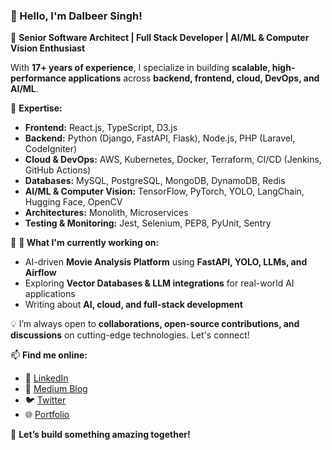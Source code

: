 ### 👋 Hello, I'm Dalbeer Singh!  
🚀 **Senior Software Architect | Full Stack Developer | AI/ML & Computer Vision Enthusiast**  

With **17+ years of experience**, I specialize in building **scalable, high-performance applications** across **backend, frontend, cloud, DevOps, and AI/ML**.  

🔹 **Expertise:**  
- **Frontend:** React.js, TypeScript, D3.js  
- **Backend:** Python (Django, FastAPI, Flask), Node.js, PHP (Laravel, CodeIgniter)  
- **Cloud & DevOps:** AWS, Kubernetes, Docker, Terraform, CI/CD (Jenkins, GitHub Actions)  
- **Databases:** MySQL, PostgreSQL, MongoDB, DynamoDB, Redis  
- **AI/ML & Computer Vision:** TensorFlow, PyTorch, YOLO, LangChain, Hugging Face, OpenCV  
- **Architectures:** Monolith, Microservices  
- **Testing & Monitoring:** Jest, Selenium, PEP8, PyUnit, Sentry  

🔹 **🚀 What I'm currently working on:**  
- AI-driven **Movie Analysis Platform** using **FastAPI, YOLO, LLMs, and Airflow**  
- Exploring **Vector Databases & LLM integrations** for real-world AI applications  
- Writing about **AI, cloud, and full-stack development**  

💡 I’m always open to **collaborations, open-source contributions, and discussions** on cutting-edge technologies. Let's connect!  

📫 **Find me online:**  
- 🔗 [LinkedIn](https://linkedin.com/in/your-profile)  
- 📝 [Medium Blog](https://medium.com/@yourprofile)  
- 🐦 [Twitter](https://twitter.com/yourhandle)  
- 🌐 [Portfolio](https://yourwebsite.com)  

💖 **Let’s build something amazing together!** 
